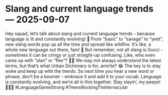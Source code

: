# Slang and current language trends — 2025-09-07

Hey squad, let’s talk about slang and current language trends - because language is lit and constantly evolving! 💬 From “basic” to “savage” to “yeet”, new slang words pop up all the time and spread like wildfire. It’s like, a whole new language out there, fam! 🙌 But remember, not all slang is Gucci - sometimes it can be cringy or just straight-up confusing. Like, who even came up with “stan” or “flex”? 🤷‍♀️ We may not always understand the latest terms, but that’s what Urban Dictionary is for, amirite? 😂 The key is to stay woke and keep up with the trends. So next time you hear a new word or phrase, don’t be a boomer - embrace it and add it to your vocab. Language is constantly evolving, and we’re all in this together. Stay slayin’, my peeps! 💁‍♂️🔥 #LanguageGameStrong #TeensRockingTheVernacular